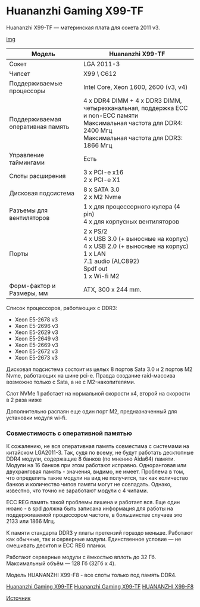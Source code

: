 # Huananzhi Gaming X99-TF

Huananzhi X99-TF — материнская плата для сокета 2011 v3.

[img](_img/logo-1.jpg)

<table id="wpsm-table-159" class="wpsm-comptable center-table-align"><thead class="wpsm-thead wpsm-thead-blue"><tr><th>Модель</th><th>Huananzhi X99-TF</th></tr></thead><tbody class="wpsm-tbody"><tr><td class=""> Сокет</td><td class=""> LGA 2011-3</td></tr><tr><td class=""> Чипсет</td><td class=""> X99 \ C612</td></tr><tr><td class=""> Поддерживаемые процессоры</td><td class=""> Intel Core, Xeon 1600, 2600 (v3, v4)</td></tr><tr><td class=""> Поддерживаемая оперативная память</td><td class=""> 4 х DDR4 DIMM + 4 х DDR3 DIMM,  четырехканальная, поддержка ECC и non-ECC памяти<br> Максимальная частота для DDR4: 2400 Мгц<br> Максимальная частота для DDR3: 1866 Мгц</td></tr><tr><td class=""> Управление таймингами</td><td class=""> Есть</td></tr><tr><td class=""> Слоты расширения</td><td class=""> 3 x PCI-e x16 <br> 2 x PCI-e X1</td></tr><tr><td class=""> Дисковая подсистема</td><td class=""> 8 x SATA 3.0<br> 2 x M2 Nvme</td></tr><tr><td class=""> Разъемы для вентиляторов</td><td class=""> 1 x для процессорного кулера (4 pin)<br> 4 x для корпусных вентиляторов</td></tr><tr><td class=""> Порты</td><td class=""> 2 x PS/2<br> 4 x USB 3.0 (+ выносные на корпус)<br> 4 x USB 2.0 (+ выносные на корпус)<br> 1 x LAN <br> 7.1 audio (ALC892) <br> Spdf out <br> 1 x Wi-fi M2</td></tr><tr><td class=""> Форм-фактор и Размеры, мм</td><td class=""> ATX, 300 x 244 mm.</td></tr></tbody></table>

Список процессоров, работающих с DDR3: 
* Xeon E5-2678 v3
* Xeon E5-2696 v3
* Xeon E5-2629 v3
* Xeon E5-2649 v3
* Xeon E5-2669 v3
* Xeon E5-2672 v3
* Xeon E5-2673 v3

Дисковая подсистема состоит из целых 8 портов Sata 3.0 и 2 портов M2 Nvme, работающих на шине pci-e. Правда создание raid-массива возможно только с Sata, а не с M2-накопителями. 

Слот NVMe 1 работает на нормальной скорости x4, второй на скорости в 2 раза ниже

Дополнительно распаян еще один порт M2, предназначенный для установки модуля wi-fi.

### Совместимость с оперативной памятью

К сожалению, не вся оперативная память совместима с системами на китайском LGA2011-3. Так, судя по всему, не будут работать десктопные DDR4 модули, содержащие 8 банков (по мнению Aida64) памяти. Модули на 16 банков при этом работают исправно. Одноранговая или двухранговая память - значения, видимо, не имеет. Проблема в том, что определить такие модули на вид не получится, так как количество банков и количество чипов памяти могут не совпадать. Однако, известно, что точно не заработают модули с 4 чипами.

ECC REG память такой проблемы лишена и работает вся.  Еще один нюанс - в spd должна быть записана информация для работы на поддерживаемой процессором частоте, в большинстве случаев это 2133 или 1866 Мгц.

К памяти стандарта DDR3 у платы претензий гораздо меньше. Работают как обычные, так и серверные модули. Единственное условие — не смешивать десктоп и ECC REG планки.

Работают серверные модули с ёмкостью вплоть до 32 Гб. Максимальный объём — 128 Гб (32Гб x 4).

Модель HUANANZHI X99-F8 - все слоты только под память DDR4.

[Huananzhi Gaming X99-TF](https://aliexpress.ru/item/4000120773162.html?af=1926521&cv=27786001&cn=42q6w70nw408haaa77nsbj9t3gr9cogp&dp=v5_42q6w70nw408haaa77nsbj9t3gr9cogp&utm_source=epn&utm_medium=cpa&utm_campaign=1926521&utm_content=27786001&afref=&aff_platform=api&sk=qXefYqDE&aff_trace_key=3ca77137bcf5436e8d5c486e45f491ef-1583700359792-01268-qXefYqDE&terminal_id=55f41d8968f647b9bbcfe0d82c737669&aff_request_id=3ca77137bcf5436e8d5c486e45f491ef-1583700359792-01268-qXefYqDE)
[Huananzhi Gaming X99-TF](https://aliexpress.ru/item/4000221285759.html?af)
[HUANANZHI X99-F8](https://aliexpress.ru/item/4000419793962.html?spm=a2g0o.detail.1000060.1.72a06317KLCr6y&gps-id=pcDetailBottomMoreThisSeller&scm=1007.13339.146401.0&scm_id=1007.13339.146401.0&scm-url=1007.13339.146401.0&pvid=1e9459cf-88ce-43ae-ae62-4742004cbf79)

[Источник](https://xeon-e5450.ru/socket-2011-3/huananzhi-gaming-x99-tf/)